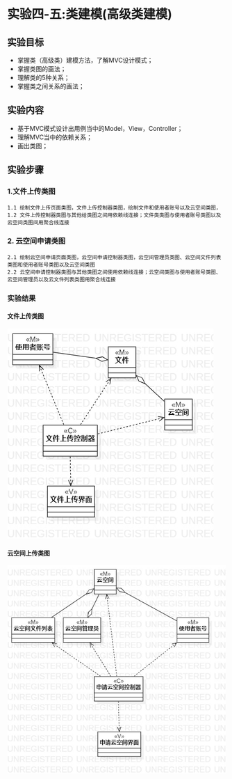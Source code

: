 # 实验四-五:类建模(高级类建模)

## 实验目标
  - 掌握类（高级类）建模方法，了解MVC设计模式； 
  - 掌握类图的画法； 
  - 理解类的5种关系； 
  - 掌握类之间关系的画法； 
## 实验内容
  - 基于MVC模式设计出用例当中的Model，View，Controller； 
  - 理解MVC当中的依赖关系； 
  - 画出类图； 
## 实验步骤
### 1.文件上传类图
    1.1 绘制文件上传页面类图，文件上传控制器类图，绘制文件和使用者账号以及云空间类图，
    1.2 文件上传控制器类图与其他给类图之间用依赖线连接；文件类类图与使用者账号类图以及云空间类图间用聚合线连接
### 2. 云空间申请类图
    2.1 绘制云空间申请页面类图，云空间申请控制器类图，云空间管理员类图、云空间文件列表类图和使用者账号类图以及云空间类图
    2.2 云空间申请控制器类图与其他类图之间使用依赖线连接；云空间类图与使用者账号类图、云空间管理员以及云文件列表类图用聚合线连接
### 实验结果

#### 文件上传类图
![类图1](./ClassDiagram1.jpg) 
#### 云空间上传类图
![类图2](./ClassDiagram2.jpg)

